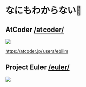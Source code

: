 # なにもわからない🤪

## AtCoder [/atcoder/](/atcoder/)

[![](https://img.shields.io/endpoint?url=https%3A%2F%2Fatcoder-badges.now.sh%2Fapi%2Fatcoder%2Fjson%2Febiiim)](https://atcoder.jp/users/ebiiim)

https://atcoder.jp/users/ebiiim

<!-- <div class="atcoder-widget" data-user="ebiiim">
  <script async src="https://cdn.jsdelivr.net/npm/atcoder-widget@0.0.3/dist/widget.js"></script>
</div> -->

## Project Euler [/euler/](/euler/)

![](https://projecteuler.net/profile/ebiiim.png)
